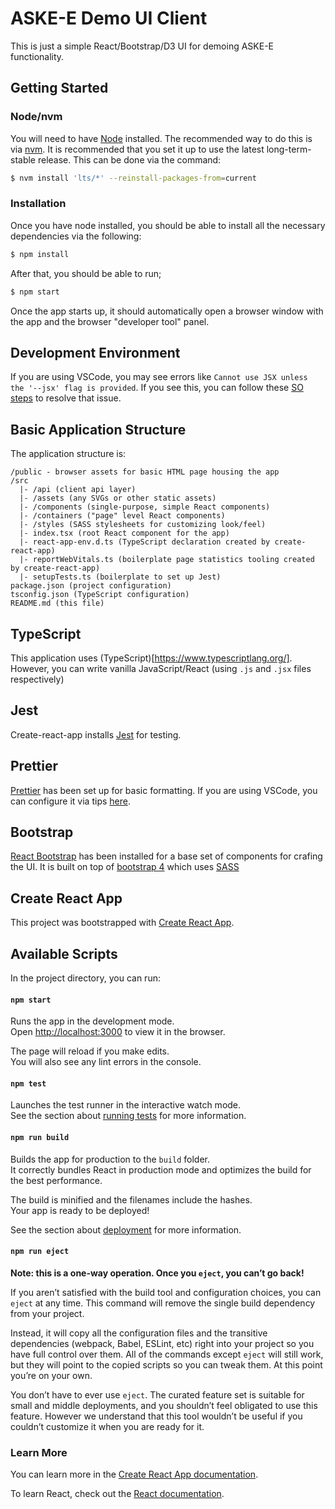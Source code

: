# ASKE-E Demo UI Client

This is just a simple React/Bootstrap/D3 UI for demoing ASKE-E functionality.

## Getting Started

### Node/nvm

You will need to have [Node](https://nodejs.org/en/) installed. The recommended way to do this is via [nvm](https://github.com/nvm-sh/nvm). It is recommended that you set it up to use the latest long-term-stable release. This can be done via the command:

```sh
$ nvm install 'lts/*' --reinstall-packages-from=current
```

### Installation

Once you have node installed, you should be able to install all the necessary dependencies via the following:

```sh
$ npm install
```

After that, you should be able to run;

```sh
$ npm start
```

Once the app starts up, it should automatically open a browser window with the app and the browser "developer tool" panel.

## Development Environment

If you are using VSCode, you may see errors like `Cannot use JSX unless the '--jsx' flag is provided`. If you see this, you can follow these [SO steps](https://stackoverflow.com/questions/50432556/cannot-use-jsx-unless-the-jsx-flag-is-provided) to resolve that issue.

## Basic Application Structure

The application structure is:

```
/public - browser assets for basic HTML page housing the app
/src
  |- /api (client api layer)
  |- /assets (any SVGs or other static assets)
  |- /components (single-purpose, simple React components)
  |- /containers ("page" level React components)
  |- /styles (SASS stylesheets for customizing look/feel)
  |- index.tsx (root React component for the app)
  |- react-app-env.d.ts (TypeScript declaration created by create-react-app)
  |- reportWebVitals.ts (boilerplate page statistics tooling created by create-react-app)
  |- setupTests.ts (boilerplate to set up Jest)
package.json (project configuration)
tsconfig.json (TypeScript configuration)
README.md (this file)
```

## TypeScript

This application uses (TypeScript)[https://www.typescriptlang.org/]. However, you can write vanilla JavaScript/React (using `.js` and `.jsx` files respectively)

## Jest

Create-react-app installs [Jest](https://jestjs.io/) for testing.

## Prettier

[Prettier](https://prettier.io/docs/en/index.html) has been set up for basic formatting. If you are using VSCode, you can configure it via tips [here](https://github.com/prettier/prettier-vscode).

## Bootstrap

[React Bootstrap](https://react-bootstrap.github.io/) has been installed for a base set of components for crafing the UI. It is built on top of [bootstrap 4](https://getbootstrap.com/docs/4.0/getting-started/introduction/) which uses [SASS](https://sass-lang.com/)

## Create React App

This project was bootstrapped with [Create React App](https://github.com/facebook/create-react-app).

## Available Scripts

In the project directory, you can run:

#### `npm start`

Runs the app in the development mode.\
Open [http://localhost:3000](http://localhost:3000) to view it in the browser.

The page will reload if you make edits.\
You will also see any lint errors in the console.

#### `npm test`

Launches the test runner in the interactive watch mode.\
See the section about [running tests](https://facebook.github.io/create-react-app/docs/running-tests) for more information.

#### `npm run build`

Builds the app for production to the `build` folder.\
It correctly bundles React in production mode and optimizes the build for the best performance.

The build is minified and the filenames include the hashes.\
Your app is ready to be deployed!

See the section about [deployment](https://facebook.github.io/create-react-app/docs/deployment) for more information.

#### `npm run eject`

**Note: this is a one-way operation. Once you `eject`, you can’t go back!**

If you aren’t satisfied with the build tool and configuration choices, you can `eject` at any time. This command will remove the single build dependency from your project.

Instead, it will copy all the configuration files and the transitive dependencies (webpack, Babel, ESLint, etc) right into your project so you have full control over them. All of the commands except `eject` will still work, but they will point to the copied scripts so you can tweak them. At this point you’re on your own.

You don’t have to ever use `eject`. The curated feature set is suitable for small and middle deployments, and you shouldn’t feel obligated to use this feature. However we understand that this tool wouldn’t be useful if you couldn’t customize it when you are ready for it.

### Learn More

You can learn more in the [Create React App documentation](https://facebook.github.io/create-react-app/docs/getting-started).

To learn React, check out the [React documentation](https://reactjs.org/).
